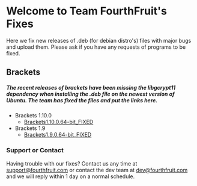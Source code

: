 # Welcome to Team FourthFruit's Fixes

Here we fix new releases of .deb (for debian distro's) files with major bugs and upload them. Please ask if you have any requests of programs to be fixed.
## Brackets
##### The recent releases of brackets have been missing the libgcrypt11 dependency when installing the .deb file on the newest version of Ubuntu. The team has fixed the files and put the links here.
* Brackets 1.10.0
  * [Brackets1.10.0.64-bit_FIXED](https://mega.nz/#!syJCFAbS!Gqcq42FHGVsjMa7no3UBERwtNEyue045FcRfdJ6q15o)
* Brackets 1.9
  * [Brackets1.9.0.64-bit_FIXED](https://mega.nz/#!U3I0gRpY!9oJQ7E6Npz-3IK3mCrf1pKxM3lKybXLUq-c6QdWTuN4)




### Support or Contact

Having trouble with our fixes? Contact us any time at support@fourthfruit.com or contact the dev team at dev@fourthfruit.com and we will reply within 1 day on a normal schedule.
